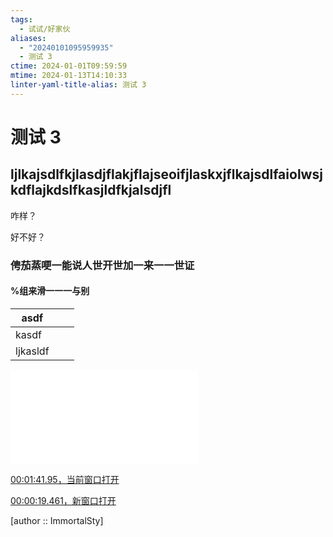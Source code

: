 ```yaml
---
tags:
  - 试试/好家伙
aliases:
  - "20240101095959935"
  - 测试 3
ctime: 2024-01-01T09:59:59
mtime: 2024-01-13T14:10:33
linter-yaml-title-alias: 测试 3
---
```


# 测试 3
	
## ljlkajsdlfkjlasdjflakjflajseoifjlaskxjflkajsdlfaiolwsjkdflajkdslfkasjldfkjalsdjfl

咋样？

好不好？

### 俜茄蒸哽一能说人世开世加一来一一世证

#### %组来滑一一一与别

| asdf  |   |   |
| - | - | - |
| kasdf  |   |   |
| ljkasldf  |   |   |

![测试 4](./20240111222346303.md)

[00:01:41.95，当前窗口打开](obsidian://advanced-uri?eval=const%20%7Bexec%7D%20%3D%20require%28%27child_process%27%29%3B%0Aexec%28%60%22C%3A%2FProgram%20Files%2FDAUM%2FPotPlayer%2FPotPlayerMini64.exe%22%20%22C%3A%2FFiles%2FLong%2F%E7%BE%8E%E5%8C%96%2F%E8%A7%86%E9%A2%91%E5%A3%81%E7%BA%B8%2F%E4%BA%8C%E6%AC%A1%E5%85%83%2FLing_Meng.mp4%22%20%2Fcurrent%20%2Fseek%3D00%3A01%3A41.95%60%2C%20async%20%28error%2C%20stdout%2C%20stderr%29%20%3D%3E%20%7B%7D%29)

[00:00:19.461，新窗口打开](obsidian://advanced-uri?eval=const%20%7Bexec%7D%20%3D%20require%28%27child_process%27%29%3B%0Aexec%28%60%22C%3A%2FProgram%20Files%2FDAUM%2FPotPlayer%2FPotPlayerMini64.exe%22%20%22C%3A%2FFiles%2FLong%2F%E7%BE%8E%E5%8C%96%2F%E8%A7%86%E9%A2%91%E5%A3%81%E7%BA%B8%2F%E4%BA%8C%E6%AC%A1%E5%85%83%2FCold_Sword.mp4%22%20%2Fseek%3D00%3A00%3A19.461%60%2C%20async%20%28error%2C%20stdout%2C%20stderr%29%20%3D%3E%20%7B%7D%29)

[author :: ImmortalSty]